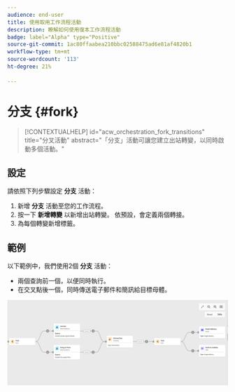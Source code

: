 ```yaml
---
audience: end-user
title: 使用取用工作流程活動
description: 瞭解如何使用復本工作流程活動
badge: label="Alpha" type="Positive"
source-git-commit: 1ac80ffaabea210bbc02588475ad6e81af4820b1
workflow-type: tm+mt
source-wordcount: '113'
ht-degree: 21%

---
```



# 分支 {#fork}

>[!CONTEXTUALHELP]
>id="acw_orchestration_fork_transitions"
>title="分叉活動"
>abstract="「分支」活動可讓您建立出站轉變，以同時啟動多個活動。"

## 設定

請依照下列步驟設定 **分支** 活動：

1. 新增 **分支** 活動至您的工作流程。
1. 按一下 **新增轉變** 以新增出站轉變。 依預設，會定義兩個轉接。
1. 為每個轉變新增標籤。

## 範例

以下範例中，我們使用2個 **分支** 活動：

* 兩個查詢前一個，以便同時執行。
* 在交叉點後一個，同時傳送電子郵件和簡訊給目標母體。

![](../assets/workflow-fork-example.png)

